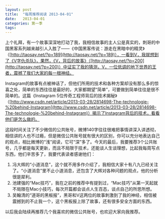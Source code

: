 ```yaml
---
layout: post
title:  "每周推荐阅读 2013-04-01"
date:   2013-04-01
categories: 第一季
tags:
---
```


上个礼拜，有一个故事深深地打动了我，我相信故事的主人公是真实的，刺哥的中国黑客系列越来越引人入胜了——《中国黑客传说：游走在黑暗中的精灵》（[http://taosay.net/?p=189](http://taosay.net/?p=189)），一看到V，我就想到了《V字仇杀队》，果然，《V，背后的故事》（[http://taosay.net/?p=200](http://taosay.net/?p=200)）中证实了我的猜测，V，一位低调的地下世界的王者，震撼了我们大家的每一根神经。

Instagram的故事有点被神话了，但他们所用的技术和各种方案却没有那么多的惊喜之处，简单的东西往往是最好的，大家都期望“简单”，可要做到简单往往是很不简单的。这篇《Instagram 5位传奇工程师背后的技术揭秘》（[http://www.csdn.net/article/2013-03-28/2814698-The-technologie-%20behind-Instagram](http://www.csdn.net/article/2013-03-28/2814698-The-technologie-%20behind-Instagram)）揭示了Instagram背后的技术，看看他们是怎么做的。

这段时间关注了不少微信的公共账号，微博140字往往很难把事情讲深入讲透彻，相信讲的人也不过瘾，但是微信公共账号就有很大的区别，你可以充分地表达自己的观点，相比微博的“浅”阅读，它可“深”多了。今天的最后，我要推荐3个公共账号，几乎都是每天更新，而且不局限于技术，还能谈人生谈理想，比起我每周写点东西，他们辛苦多了，我要代表读者感谢他们：

1. 冯大辉的“小道消息”，这个就不用多作介绍了，我相信大家十有八九已经关注了。“小道消息”里不止小道消息，还包含了大辉对各种问题的观点，他的分析很是犀利。
2. 池建强的“Mac技巧”，我在之前的推荐中有提到过，“Mac技巧”从第一天起就不局限在Mac小技巧，每次开篇都会谈点人生百态，谈点自己的所思所想。
3. 吴翰清的“道哥的黑板报”，黑哥和V这两位的故事刺激到了我的神经，相信被震撼到的不止我一个，这个黑板报上除了故事，还有很多安全方面的东西。

以后我会陆续再推荐几个我喜欢的微信公共账号，也欢迎大家向我推荐。

